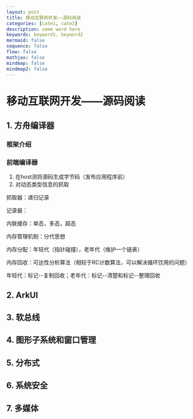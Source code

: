 ```yaml
---
layout: post
title: 移动互联网开发——源码阅读
categories: [cate1, cate2]
description: some word here
keywords: keyword1, keyword2
mermaid: false
sequence: false
flow: false
mathjax: false
mindmap: false
mindmap2: false
---
```


# 移动互联网开发——源码阅读

## 1. 方舟编译器

### 框架介绍

### 前端编译器

1. 在host测将源码生成字节码（发布应用程序前）
2. 对动态类型信息的抓取

抓取器：递归记录

记录器：

内联缓存：单态，多态，超态

内存管理机制：分代思想

内存分配：年轻代（指针碰撞），老年代（维护一个链表）

内存回收：可达性分析算法（相较于RC计数算法，可以解决循环饮用的问题）

年轻代：标记--复制回收；老年代：标记--清楚和标记--整理回收

## 2. ArkUI

## 3. 软总线

## 4. 图形子系统和窗口管理

## 5. 分布式

## 6. 系统安全

## 7. 多媒体

